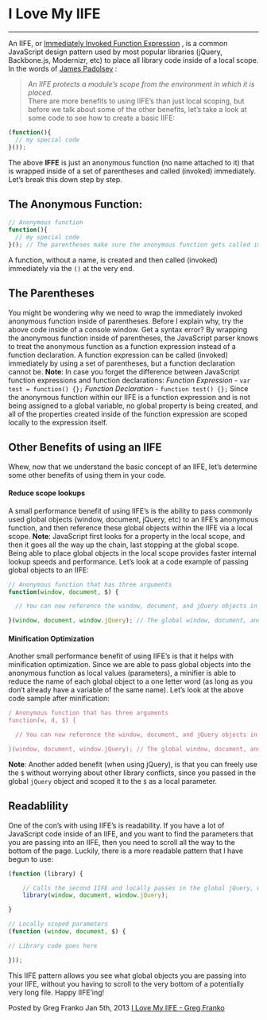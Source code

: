 # I Love My IIFE
- - - -
An IIFE, or  [Immediately Invoked Function Expression](http://benalman.com/news/2010/11/immediately-invoked-function-expression/) , is a common JavaScript design pattern used by most popular libraries (jQuery, Backbone.js, Modernizr, etc) to place all library code inside of a local scope.
In the words of  [James Padolsey](http://james.padolsey.com/javascript/iife-argument-madness/) :
> *An IIFE protects a module’s scope from the environment in which it is placed.*  
There are more benefits to using IIFE’s than just local scoping, but before we talk about some of the other benefits, let’s take a look at some code to see how to create a basic IIFE:
``` javascript
(function(){
  // my special code
}());
```
The above **IFFE** is just an anonymous function (no name attached to it) that is wrapped inside of a set of parentheses and called (invoked) immediately. Let’s break this down step by step.

## The Anonymous Function:
``` javascript
// Anonymous function
function(){
  // my special code
}(); // The parentheses make sure the anonymous function gets called immediately
```
A function, without a name, is created and then called (invoked) immediately via the `()` at the very end.

## The Parentheses
You might be wondering why we need to wrap the immediately invoked anonymous function inside of parentheses. Before I explain why, try the above code inside of a console window. Get a syntax error?
By wrapping the anonymous function inside of parentheses, the JavaScript parser knows to treat the anonymous function as a function expression instead of a function declaration. A function expression can be called (invoked) immediately by using a set of parentheses, but a function declaration cannot be.
**Note**: In case you forget the difference between JavaScript function expressions and function declarations:
*Function Expression* - `var test = function() {};`
*Function Declaration* - `function test() {};`
Since the anonymous function within our IIFE is a function expression and is not being assigned to a global variable, no global property is being created, and all of the properties created inside of the function expression are scoped locally to the expression itself.

## Other Benefits of using an IIFE
Whew, now that we understand the basic concept of an IIFE, let’s determine some other benefits of using them in your code.
#### Reduce scope lookups
A small performance benefit of using IIFE’s is the ability to pass commonly used global objects (window, document, jQuery, etc) to an IIFE’s anonymous function, and then reference these global objects within the IIFE via a local scope.
**Note**: JavaScript first looks for a property in the local scope, and then it goes all the way up the chain, last stopping at the global scope. Being able to place global objects in the local scope provides faster internal lookup speeds and performance.
Let’s look at a code example of passing global objects to an IIFE:
``` javascript
// Anonymous function that has three arguments
function(window, document, $) {

  // You can now reference the window, document, and jQuery objects in a local scope

}(window, document, window.jQuery); // The global window, document, and jQuery objects are passed into the anonymous function
```

#### Minification Optimization
Another small performance benefit of using IIFE’s is that it helps with minification optimization. Since we are able to pass global objects into the anonymous function as local values (parameters), a minifier is able to reduce the name of each global object to a one letter word (as long as you don’t already have a variable of the same name). Let’s look at the above code sample after minification:
``` javascript
/ Anonymous function that has three arguments
function(w, d, $) {

  // You can now reference the window, document, and jQuery objects in a local scope

}(window, document, window.jQuery); // The global window, document, and jQuery objects are passed into the anonymous function
```
**Note**: Another added benefit (when using jQuery), is that you can freely use the `$` without worrying about other library conflicts, since you passed in the global `jQuery` object and scoped it to the `$` as a local parameter.

## Readablility
One of the con’s with using IIFE’s is readability. If you have a lot of JavaScript code inside of an IIFE, and you want to find the parameters that you are passing into an IIFE, then you need to scroll all the way to the bottom of the page. Luckily, there is a more readable pattern that I have begun to use:
``` javascript
(function (library) {

    // Calls the second IIFE and locally passes in the global jQuery, window, and document objects
    library(window, document, window.jQuery);

}

// Locally scoped parameters 
(function (window, document, $) {

// Library code goes here

}));
```
This IIFE pattern allows you see what global objects you are passing into your IIFE, without you having to scroll to the very bottom of a potentially very long file. Happy IIFE’ing!

Posted by Greg Franko Jan 5th, 2013 [I Love My IIFE - Greg Franko](http://gregfranko.com/blog/i-love-my-iife/)